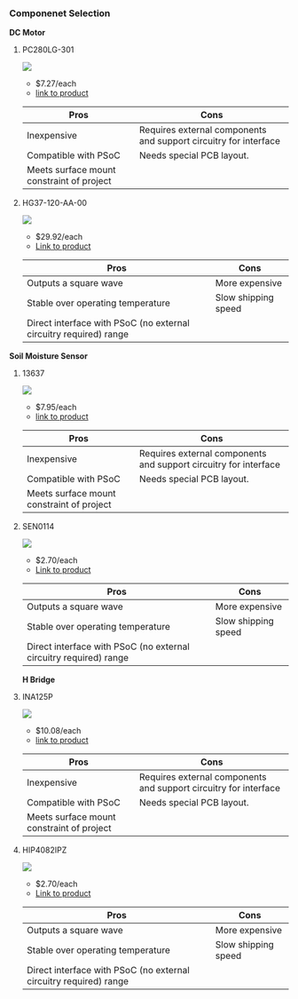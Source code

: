 
### Componenet Selection

**DC Motor**

1. PC280LG-301

    ![](MFG_PC280LG-301.jpg)

    * $7.27/each
    * [link to product](https://www.digikey.com/en/products/detail/johnson-motor/PC280LG-301/12719595?s=N4IgTCBcDaIAoGEwA4AMAZA4gWgMyoEYQBdAXyA)

    | Pros                                      | Cons                                                             |
    | ----------------------------------------- | ---------------------------------------------------------------- |
    | Inexpensive                               | Requires external components and support circuitry for interface |
    | Compatible with PSoC                      | Needs special PCB layout.                                        |
    | Meets surface mount constraint of project |

1. HG37-120-AA-00

    ![](D.jpg)

    * $29.92/each
    * [Link to product](https://www.digikey.com/en/products/detail/nidec-components-corporation/HG37-120-AA-00/14553405?gclsrc=aw.ds&gad_source=1&gad_campaignid=20243136172&gbraid=0AAAAADrbLljBQunprEOtznelsRLs-J4uH&gclid=CjwKCAjwmNLHBhA4EiwA3ts3mSe77BaK-WFdIAoTd1RI54J1lqSxFic8uShvaWAAsPBEAm5zt6otORoC6HsQAvD_BwE)

    | Pros                                                              | Cons                |
    | ----------------------------------------------------------------- | ------------------- |
    | Outputs a square wave                                             | More expensive      |
    | Stable over operating temperature                                 | Slow shipping speed |
    | Direct interface with PSoC (no external circuitry required) range |

**Soil Moisture Sensor**

1. 13637

    ![](13637.jpg)

    * $7.95/each
    * [link to product]([https://www.digikey.com/en/products/detail/johnson-motor/PC280LG-301/12719595?s=N4IgTCBcDaIAoGEwA4AMAZA4gWgMyoEYQBdAXyA](https://www.digikey.com/en/products/detail/sparkfun-electronics/13637/7400839?gclsrc=aw.ds&gad_source=1&gad_campaignid=20243136172&gbraid=0AAAAADrbLljBQunprEOtznelsRLs-J4uH&gclid=CjwKCAjwmNLHBhA4EiwA3ts3mayriRdZcvui0HTdYMicDMSrmrPi3kqTxbDrLqTR_hUmT-cr0AV9jhoCaVgQAvD_BwE))

    | Pros                                      | Cons                                                             |
    | ----------------------------------------- | ---------------------------------------------------------------- |
    | Inexpensive                               | Requires external components and support circuitry for interface |
    | Compatible with PSoC                      | Needs special PCB layout.                                        |
    | Meets surface mount constraint of project |

1. SEN0114

    ![](SEN0114.jpg)

    * $2.70/each
    * [Link to product](https://www.digikey.com/en/products/detail/dfrobot/SEN0114/6588525?gclsrc=aw.ds&gad_source=1&gad_campaignid=20243136172&gbraid=0AAAAADrbLljBQunprEOtznelsRLs-J4uH&gclid=CjwKCAjwmNLHBhA4EiwA3ts3mbQSvFXrFn6uSSuxGg_qehQQK9Uty_P8yXZ4lFzpzHMJX-7nO5745RoCtCwQAvD_BwE)

    | Pros                                                              | Cons                |
    | ----------------------------------------------------------------- | ------------------- |
    | Outputs a square wave                                             | More expensive      |
    | Stable over operating temperature                                 | Slow shipping speed |
    | Direct interface with PSoC (no external circuitry required) range |

   **H Bridge**

1. INA125P

    ![](13637.jpg)

    * $10.08/each
    * [link to product](https://www.digikey.com/en/products/detail/texas-instruments/INA125P/254670?gclsrc=aw.ds&gad_source=4&gad_campaignid=20228387720&gbraid=0AAAAADrbLlhdskTRyyOweqI0wZs3p_N9a&gclid=CjwKCAjwmNLHBhA4EiwA3ts3maSekNz6cEfK83rlFOWYgj_-v-7Q3MSDubHQqxA6B9jR7x_icL5iBhoC0mcQAvD_BwE)

    | Pros                                      | Cons                                                             |
    | ----------------------------------------- | ---------------------------------------------------------------- |
    | Inexpensive                               | Requires external components and support circuitry for interface |
    | Compatible with PSoC                      | Needs special PCB layout.                                        |
    | Meets surface mount constraint of project |

1. HIP4082IPZ

    ![](SEN0114.jpg)

    * $2.70/each
    * [Link to product](https://www.digikey.com/en/products/detail/renesas-electronics-corporation/HIP4082IPZ/821447)

    | Pros                                                              | Cons                |
    | ----------------------------------------------------------------- | ------------------- |
    | Outputs a square wave                                             | More expensive      |
    | Stable over operating temperature                                 | Slow shipping speed |
    | Direct interface with PSoC (no external circuitry required) range |


